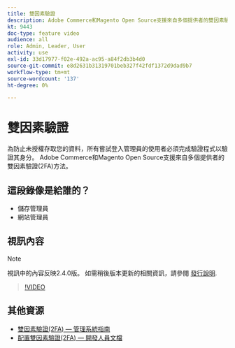 ```yaml
---
title: 雙因素驗證
description: Adobe Commerce和Magento Open Source支援來自多個提供者的雙因素驗證(2FA)方法。 了解雙因素驗證功能如何協助保護您商店的管理員的安全。
kt: 9443
doc-type: feature video
audience: all
role: Admin, Leader, User
activity: use
exl-id: 33d17977-f02e-492a-ac95-a84f2db3b4d0
source-git-commit: e8d2631b31319701beb327f42fdf1372d9dad9b7
workflow-type: tm+mt
source-wordcount: '137'
ht-degree: 0%

---
```


# 雙因素驗證

為防止未授權存取您的資料，所有嘗試登入管理員的使用者必須完成驗證程式以驗證其身分。 Adobe Commerce和Magento Open Source支援來自多個提供者的雙因素驗證(2FA)方法。

## 這段錄像是給誰的？

- 儲存管理員
- 網站管理員

## 視訊內容

>[!NOTE]
>
>視訊中的內容反映2.4.0版。 如需稍後版本更新的相關資訊，請參閱 [發行說明](https://experienceleague.adobe.com/docs/commerce-operations/release/notes/overview.html).

>[!VIDEO](https://video.tv.adobe.com/v/339104?quality=12&learn=on)

## 其他資源

- [雙因素驗證(2FA) — 管理系統指南](https://experienceleague.adobe.com/docs/commerce-admin/systems/security/2fa/security-two-factor-authentication.html)
- [配置雙因素驗證(2FA) — 開發人員文檔](https://developer.adobe.com/commerce/testing/functional-testing-framework/two-factor-authentication/)
